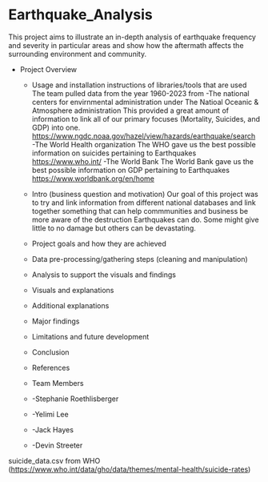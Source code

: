 # Earthquake_Analysis

This project aims to illustrate an in-depth analysis of earthquake frequency and severity in particular areas and show how the aftermath affects the surrounding environment and community.

- Project Overview
    - Usage and installation instructions of libraries/tools that are used
      The team pulled data from the year 1960-2023 from
       -The national centers for envirnmental administration under The Natioal Oceanic & Atmosphere administration
        This provided a great amount of information to link all of our primary focuses (Mortality, Suicides, and GDP) into one.
        https://www.ngdc.noaa.gov/hazel/view/hazards/earthquake/search
       -The World Health organization
         The WHO gave us the best possible information on suicides pertaining to Earthquakes
          https://www.who.int/
       -The World Bank 
         The World Bank gave us the best possible information on GDP pertaining to Earthquakes
          https://www.worldbank.org/en/home
        
    - Intro (business question and motivation)
      Our goal of this project was to try and link information from different national databases and link together something that can help commmunities and business be more aware of the destruction Earthquakes can do. Some might give little to no damage but others can be devastating. 
      
    - Project goals and how they are achieved
    - Data pre-processing/gathering steps (cleaning and manipulation)
    - Analysis to support the visuals and findings
    - Visuals and explanations 
    - Additional explanations
    - Major findings
    - Limitations and future development
    - Conclusion
    - References
    - Team Members
    -   -Stephanie Roethlisberger
    -   -Yelimi Lee
    -   -Jack Hayes
    -   -Devin Streeter



suicide_data.csv from WHO (https://www.who.int/data/gho/data/themes/mental-health/suicide-rates)
